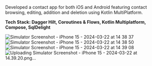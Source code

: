 Developed a contact app for both iOS and Android featuring contact browsing, editing, addition and deletion using Kotlin MultiPlatform.

**Tech Stack: Dagger Hilt, Coroutines & Flows, Kotlin Multiplatform, Compose, SqlDelight**

![Simulator Screenshot - iPhone 15 - 2024-03-22 at 14 38 37](https://github.com/biancapistea/ContactsComposeMultiplatform/assets/56589178/8af2233e-4621-4184-beb2-0259088c8473)
![Simulator Screenshot - iPhone 15 - 2024-03-22 at 14 38 50](https://github.com/biancapistea/ContactsComposeMultiplatform/assets/56589178/f868268e-8cbf-4e41-8612-d820e3b9e871)
![Simulator Screenshot - iPhone 15 - 2024-03-22 at 14 39 08](https://github.com/biancapistea/ContactsComposeMultiplatform/assets/56589178/9b4b4327-de60-43bf-af97-702eb262b708)
![Uploading Simulator Screenshot - iPhone 15 - 2024-03-22 at 14.39.20.png…]()

